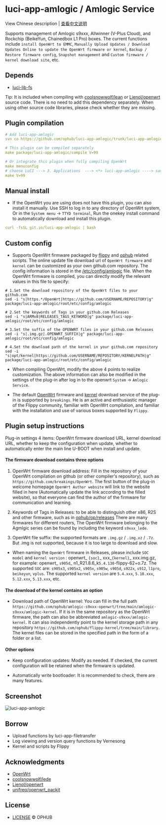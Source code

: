 
# luci-app-amlogic / Amlogic Service

View Chinese description  |  [查看中文说明](README.cn.md)

Supports management of Amlogic s9xxx, Allwinner (V-Plus Cloud), and Rockchip (BeikeYun, Chainedbox L1 Pro) boxes. The current functions include `install OpenWrt to EMMC`, `Manually Upload Updates / Download Updates Online to update the OpenWrt firmware or kernel`, `Backup / Restore firmware config`, `Snapshot management` and `Custom firmware / kernel download site`, etc.

## Depends

- [luci-lib-fs](https://github.com/ophub/luci-app-amlogic/tree/main/luci-lib-fs)

Tip: It is included when compiling with [coolsnowwolf/lean](https://github.com/coolsnowwolf/lede/tree/master/package/lean/luci-lib-fs) or [Lienol/openwrt](https://github.com/Lienol/openwrt/tree/main/package/lean/luci-lib-fs) source code. There is no need to add this dependency separately. When using other source code libraries, please check whether they are missing.

## Plugin compilation

```yaml
# Add luci-app-amlogic
svn co https://github.com/ophub/luci-app-amlogic/trunk/luci-app-amlogic package/luci-app-amlogic

# This plugin can be compiled separately
make package/luci-app-amlogic/compile V=99

# Or integrate this plugin when fully compiling OpenWrt
make menuconfig
# choose LuCI ---> 3. Applications  ---> <*> luci-app-amlogic ----> save
make V=99
```

## Manual install

- If the OpenWrt you are using does not have this plugin, you can also install it manually. Use SSH to log in to any directory of OpenWrt system, Or in the `System menu` → `TTYD terminal`, Run the onekey install command to automatically download and install this plugin.

```yaml
curl -fsSL git.io/luci-app-amlogic | bash
```

## Custom config

- Supports OpenWrt firmware packaged by [flippy](https://github.com/unifreq/openwrt_packit) and [ophub](https://github.com/ophub/amlogic-s9xxx-openwrt) related scripts. The online update file download url of `OpenWrt firmware` and `kernel` can be customized as your own github.com repository. The config information is stored in the [/etc/config/amlogic](https://github.com/ophub/luci-app-amlogic/blob/main/luci-app-amlogic/root/etc/config/amlogic) file. When the OpenWrt firmware is compiled, you can directly modify the relevant values in this file to specify:

```shell
# 1.Set the download repository of the OpenWrt files to your github.com
sed -i "s|https.*/OpenWrt|https://github.com/USERNAME/REPOSITORY|g" package/luci-app-amlogic/root/etc/config/amlogic

# 2.Set the keywords of Tags in your github.com Releases
sed -i "s|ARMv8|RELEASES_TAGS_KEYWORD|g" package/luci-app-amlogic/root/etc/config/amlogic

# 3.Set the suffix of the OPENWRT files in your github.com Releases
sed -i "s|.img.gz|.OPENWRT_SUFFIX|g" package/luci-app-amlogic/root/etc/config/amlogic

# 4.Set the download path of the kernel in your github.com repository
sed -i "s|opt/kernel|https://github.com/USERNAME/REPOSITORY/KERNELPATH|g" package/luci-app-amlogic/root/etc/config/amlogic
```

- When compiling OpenWrt, modify the above 4 points to realize customization. The above information can also be modified in the settings of the plug-in after log in to the openwrt `System` → `Amlogic Service`.

- The default [OpenWrt](https://github.com/breakings/OpenWrt/releases/tag/ARMv8) firmware and [kernel](https://github.com/breakings/OpenWrt/tree/main/opt/kernel) download service of the plug-in is supported by `breakings`. He is an active and enthusiastic manager of the Flippy community, familiar with OpenWrt compilation, and familiar with the installation and use of various boxes supported by `Flippy`.

## Plugin setup instructions

Plug-in settings 4 items: OpenWrt firmware download URL, kernel download URL, whether to keep the configuration when update, whether to automatically enter the main line U-BOOT when install and update.

#### The firmware download contains three options

1. OpenWrt firmware download address: Fill in the repository of your OpenWrt compilation on github (or other compiler's repository), such as `https://github.com/breakings/OpenWrt`. The first button of the plug-in welcome homepage `OpenWrt Author website` will link to the website filled in here (Automatically update the link according to the filled website), so that everyone can find the author of the firmware for communication and learning.

2. Keywords of Tags in Releases: to be able to distinguish other x86, R2S and other firmware, such as in [ophub/op/releases](https://github.com/ophub/op/releases) There are many firmwares for different routers, The OpenWrt firmware belonging to the Agmlgic series can be found by including the keyword `s9xxx_lede`.

3. OpenWrt file suffix: the supported formats are `.img.gz` / `.img.xz` / `.7z`. But .img is not supported, because it is too large to download and slow.

- When naming the `OpenWrt` firmware in Releases, please include `SOC model` and `kernel version` : openwrt_ `{soc}`_ xxx_`{kernel}`_ xxx.img.gz, for example: openwrt_ `s905d`_ n1_R21.8.6_k`5.4.138`-flippy-62+o.7z. The supported `SOC` are: `s905x3`, `s905x2`, `s905x`, `s905w`, `s905d`, `s922x`, `s912`, `l1pro`, `beikeyun`, `vplus`. The supported `kernel version` are `5.4.xxx`, `5.10.xxx`, `5.12.xxx`, `5.13.xxx`, etc.

#### The download of the kernel contains an option

- Download path of OpenWrt kernel: You can fill in the full path `https://github.com/ophub/amlogic-s9xxx-openwrt/tree/main/amlogic-s9xxx/amlogic-kernel`. If it is in the same repository as the OpenWrt firmware, the path can also be abbreviated `amlogic-s9xxx/amlogic-kernel`. It can also independently point to the kernel storage path in any repository  `https://github.com/ophub/flippy-kernel/tree/main/library`. The kernel files can be stored in the specified path in the form of a folder or a list.

#### Other options

- Keep configuration updates: Modify as needed. If checked, the current configuration will be retained when the firmware is updated.

- Automatically write bootloader: It is recommended to check, there are many features.

## Screenshot

![luci-app-amlogic](https://user-images.githubusercontent.com/68696949/127464473-056eb275-c2ec-4623-bd2f-d310acf63ccf.gif)

## Borrow

- Upload functions by luci-app-filetransfer
- Log viewing and version query functions by Vernesong
- Kernel and scripts by Flippy

## Acknowledgments

- [OpenWrt](https://github.com/openwrt/openwrt)
- [coolsnowwolf/lede](https://github.com/coolsnowwolf/lede)
- [Lienol/openwrt](https://github.com/Lienol/openwrt)
- [unifreq/openwrt_packit](https://github.com/unifreq/openwrt_packit)

## License
- [LICENSE](https://github.com/ophub/luci-app-amlogic/blob/main/LICENSE) © OPHUB


